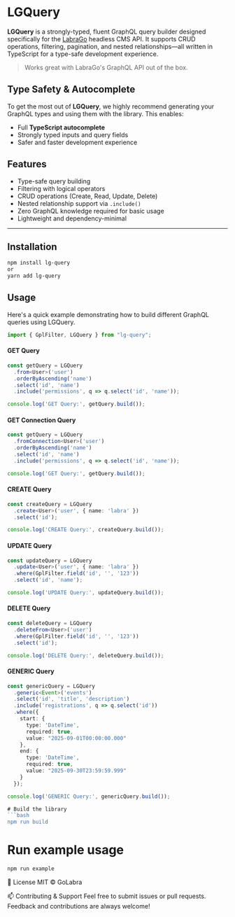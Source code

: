 # LGQuery

**LGQuery** is a strongly-typed, fluent GraphQL query builder designed specifically for the [LabraGo](https://github.com/GoLabra/labra) headless CMS API. It supports CRUD operations, filtering, pagination, and nested relationships—all written in TypeScript for a type-safe development experience.

> Works great with LabraGo's GraphQL API out of the box.


## Type Safety & Autocomplete

To get the most out of **LGQuery**, we highly recommend generating your GraphQL types and using them with the library. This enables:

- Full **TypeScript autocomplete**
- Strongly typed inputs and query fields
- Safer and faster development experience


## Features

- Type-safe query building
- Filtering with logical operators
- CRUD operations (Create, Read, Update, Delete)
- Nested relationship support via `.include()`
- Zero GraphQL knowledge required for basic usage
- Lightweight and dependency-minimal

---

## Installation

```bash
npm install lg-query
or
yarn add lg-query
```

## Usage
Here's a quick example demonstrating how to build different GraphQL queries using LGQuery.

```ts
import { GplFilter, LGQuery } from "lg-query";
```

#### GET Query
```ts
const getQuery = LGQuery
  .from<User>('user')
  .orderByAscending('name')
  .select('id', 'name')
  .include('permissions', q => q.select('id', 'name'));

console.log('GET Query:', getQuery.build());
```

#### GET Connection Query
```ts
const getQuery = LGQuery
  .fromConnection<User>('user')
  .orderByAscending('name')
  .select('id', 'name')
  .include('permissions', q => q.select('id', 'name'));

console.log('GET Query:', getQuery.build());
```

#### CREATE Query
```ts
const createQuery = LGQuery
  .create<User>('user', { name: 'labra' })
  .select('id');

console.log('CREATE Query:', createQuery.build());
```

#### UPDATE Query
```ts
const updateQuery = LGQuery
  .update<User>('user', { name: 'labra' })
  .where(GplFilter.field('id', '', '123'))
  .select('id', 'name');

console.log('UPDATE Query:', updateQuery.build());
```

#### DELETE Query
```ts
const deleteQuery = LGQuery
  .deleteFrom<User>('user')
  .where(GplFilter.field('id', '', '123'))
  .select('id');

console.log('DELETE Query:', deleteQuery.build());
```

#### GENERIC Query
```ts
const genericQuery = LGQuery
  .generic<Event>('events')
  .select('id', 'title', 'description')
  .include('registrations', q => q.select('id'))
  .where({
    start: {
      type: 'DateTime',
      required: true,
      value: "2025-09-01T00:00:00.000"
    },
    end: {
      type: 'DateTime',
      required: true,
      value: "2025-09-30T23:59:59.999"
    }
  });

console.log('GENERIC Query:', genericQuery.build());

# Build the library
```bash
npm run build
```

# Run example usage
```bash
npm run example
```

📄 License
MIT © GoLabra

📫 Contributing & Support
Feel free to submit issues or pull requests. Feedback and contributions are always welcome!
